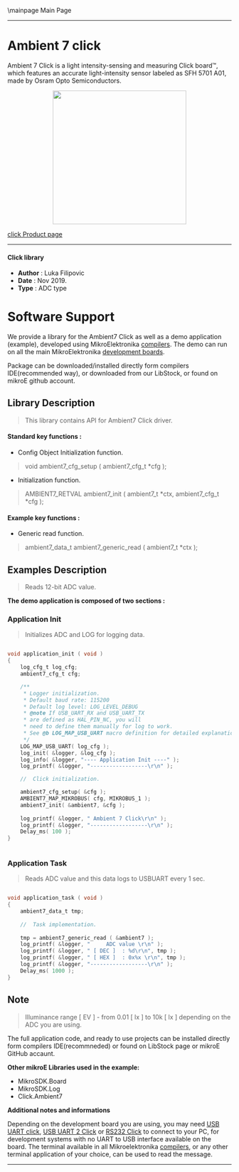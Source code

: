 \mainpage Main Page
  
---
# Ambient 7 click

Ambient 7 Click is a light intensity-sensing and measuring Click board™, which features an accurate light-intensity sensor labeled as SFH 5701 A01, made by Osram Opto Semiconductors.

<p align="center">
  <img src="https://download.mikroe.com/images/click_for_ide/ambient7_click.png" height=300px>
</p>

[click Product page](https://www.mikroe.com/ambient-7-click)

---


#### Click library 

- **Author**        : Luka Filipovic
- **Date**          : Nov 2019.
- **Type**          : ADC type


# Software Support

We provide a library for the Ambient7 Click 
as well as a demo application (example), developed using MikroElektronika 
[compilers](https://shop.mikroe.com/compilers). 
The demo can run on all the main MikroElektronika [development boards](https://shop.mikroe.com/development-boards).

Package can be downloaded/installed directly form compilers IDE(recommended way), or downloaded from our LibStock, or found on mikroE github account. 

## Library Description

> This library contains API for Ambient7 Click driver.

#### Standard key functions :

- Config Object Initialization function.
> void ambient7_cfg_setup ( ambient7_cfg_t *cfg ); 
 
- Initialization function.
> AMBIENT7_RETVAL ambient7_init ( ambient7_t *ctx, ambient7_cfg_t *cfg );

#### Example key functions :

- Generic read function.
> ambient7_data_t ambient7_generic_read ( ambient7_t *ctx );

## Examples Description

> Reads 12-bit ADC value.

**The demo application is composed of two sections :**

### Application Init 

> Initializes ADC and LOG for logging data.

```c

void application_init ( void )
{
    log_cfg_t log_cfg;
    ambient7_cfg_t cfg;

    /** 
     * Logger initialization.
     * Default baud rate: 115200
     * Default log level: LOG_LEVEL_DEBUG
     * @note If USB_UART_RX and USB_UART_TX 
     * are defined as HAL_PIN_NC, you will 
     * need to define them manually for log to work. 
     * See @b LOG_MAP_USB_UART macro definition for detailed explanation.
     */
    LOG_MAP_USB_UART( log_cfg );
    log_init( &logger, &log_cfg );
    log_info( &logger, "---- Application Init ----" );
    log_printf( &logger, "------------------\r\n" );

    //  Click initialization.

    ambient7_cfg_setup( &cfg );
    AMBIENT7_MAP_MIKROBUS( cfg, MIKROBUS_1 );
    ambient7_init( &ambient7, &cfg );
    
    log_printf( &logger, " Ambient 7 Click\r\n" );
    log_printf( &logger, "------------------\r\n" );
    Delay_ms( 100 );
}
  
```

### Application Task

> Reads ADC value and this data logs to USBUART every 1 sec.

```c

void application_task ( void )
{
    ambient7_data_t tmp;
    
    //  Task implementation.
    
    tmp = ambient7_generic_read ( &ambient7 );
    log_printf( &logger, "     ADC value \r\n" );
    log_printf( &logger, " [ DEC ]  : %d\r\n", tmp );
    log_printf( &logger, " [ HEX ]  : 0x%x \r\n", tmp );
    log_printf( &logger, "------------------\r\n" );
    Delay_ms( 1000 );
}  

```

## Note

> Illuminance range [ EV ] - from 0.01 [ lx ] to 10k [ lx ] 
> depending on the ADC you are using.

The full application code, and ready to use projects can be  installed directly form compilers IDE(recommneded) or found on LibStock page or mikroE GitHub accaunt.

**Other mikroE Libraries used in the example:** 

- MikroSDK.Board
- MikroSDK.Log
- Click.Ambient7

**Additional notes and informations**

Depending on the development board you are using, you may need 
[USB UART click](https://shop.mikroe.com/usb-uart-click), 
[USB UART 2 Click](https://shop.mikroe.com/usb-uart-2-click) or 
[RS232 Click](https://shop.mikroe.com/rs232-click) to connect to your PC, for 
development systems with no UART to USB interface available on the board. The 
terminal available in all Mikroelektronika 
[compilers](https://shop.mikroe.com/compilers), or any other terminal application 
of your choice, can be used to read the message.



---
